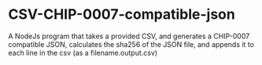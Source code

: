 # CSV-CHIP-0007-compatible-json
A NodeJs program that takes a provided CSV, and generates a CHIP-0007 compatible JSON, calculates the sha256 of the JSON file, and appends it to each line in the csv (as a filename.output.csv)
